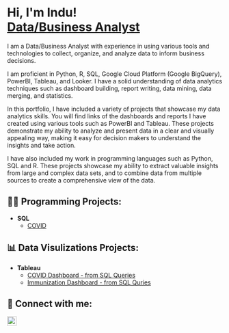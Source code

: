 <h1>Hi, I'm Indu! <br/><a href="https://github.com/indu-sen/indu-sen">Data/Business Analyst </a></h1> 

<p>I am a Data/Business Analyst with experience in using various tools and technologies to collect, organize, and analyze data to inform business decisions. 

I am proficient in Python, R, SQL, Google Cloud Platform (Google BigQuery), PowerBI, Tableau, and Looker. I have a solid understanding of data analytics techniques such as dashboard building, report writing, data mining, data merging, and statistics. 

In this portfolio, I have included a variety of projects that showcase my data analytics skills. You will find links of the dashboards and reports I have created using various tools such as PowerBI and Tableau. These projects demonstrate my ability to analyze and present data in a clear and visually appealing way, making it easy for decision makers to understand the insights and take action.

I have also included my work in programming languages such as Python, SQL and R. These projects showcase my ability to extract valuable insights from large and complex data sets, and to combine data from multiple sources to create a comprehensive view of the data.

</p>


<h2>👩‍💻 Programming Projects:</h2>
 
- <b>SQL</b>
  - [COVID](https://github.com/indu-sen/Portfolio-Projects/blob/main/SQL/COVID/Code)
 
<h2>📊 Data Visulizations Projects:</h2>
 
- <b>Tableau</b>
  - [COVID Dashboard - from SQL Queries ](https://public.tableau.com/app/profile/indu.sen1237/viz/COVIDDashboard_17030952249320/Dashboard1)
  - [Immunization Dashboard - from SQL Quries](https://public.tableau.com/app/profile/indu.sen1237/viz/ImmunizationDashboard_17032121398330/Dashboard1?publish=yes)

<!-- will update after including projects

<h2>👩‍💻 Programming Projects:</h2>

- <b>Python</b>
  - [Package Delivery Application (Datastructures and Algorithms Demo)](https://github.com/joshmadakor1/Package-Delivery-Pathfinding-Algorithm)
 
- <b>SQL</b>
  - [Package Delivery Application (Datastructures and Algorithms Demo)](https://github.com/joshmadakor1/Package-Delivery-Pathfinding-Algorithm)
 
- <b>R</b>
  - [Package Delivery Application (Datastructures and Algorithms Demo)](https://github.com/joshmadakor1/Package-Delivery-Pathfinding-Algorithm)
 
<h2>📊 Data Visulizations Projects:</h2>

- <b>PowerBI</b>
  - [Package Delivery Application (Datastructures and Algorithms Demo)](https://github.com/joshmadakor1/Package-Delivery-Pathfinding-Algorithm)
 
- <b>Tableau</b>
  - [Package Delivery Application (Datastructures and Algorithms Demo)](https://github.com/joshmadakor1/Package-Delivery-Pathfinding-Algorithm)

  -->

<h2> 🤳 Connect with me:</h2>

[<img align="left" alt="JoshMadakor | LinkedIn" width="22px" src="https://cdn.jsdelivr.net/npm/simple-icons@v3/icons/linkedin.svg" />][linkedin]

[linkedin]: https://linkedin.com/in/indusen
